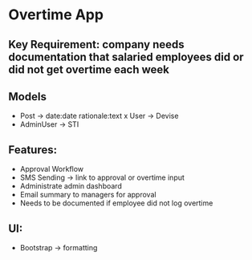 # Overtime App

## Key Requirement: company needs documentation that salaried employees did or did not get overtime each week

## Models
- Post -> date:date  rationale:text
x User -> Devise
- AdminUser -> STI

## Features:
- Approval Workflow
- SMS Sending -> link to approval or overtime input
- Administrate admin dashboard
- Email summary to managers for approval
- Needs to be documented if employee did not log overtime

## UI:
- Bootstrap -> formatting
